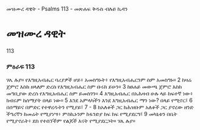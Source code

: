 ﻿
 መዝሙረ ዳዊት - Psalms 113 - መጽሐፍ ቅዱስ ብሉይ ኪዳን
# መዝሙረ ዳዊት
113
### ምዕራፍ 113
 ሃሌ ሉያ። የእግዚአብሔር ባሪያዎች ሆይ፥ አመስግኑት፥ የእግዚአብሔርንም ስም አመስግኑ።
2  ከዛሬ ጀምሮ እስከ ዘላለም ድረስ የእግዚአብሔር ስም ቡሩክ ይሁን።
3  ከፀሐይ መውጫ ጀምሮ እስከ መግቢያው ድረስ የእግዚአብሔር ስም ይመስገን።
4  እግዚአብሔር በአሕዛብ ሁሉ ላይ ከፍተኛ ነው፥ ክብሩም ከሰማያት በላይ ነው።
5  እንደ አምላካችን እንደ እግዚአብሔር ማን ነው? በላይ የሚኖር፤
6  በሰማይና በምድር የተዋረዱትን የሚያይ፤
7 -
8  ከአለቆች ጋር ከሕዝቡም አለቆች ጋር ያኖረው ዘንድ ችግረኛን ከመሬት የሚያነሣ፥ ምስኪኑንም ከፋንድያ ከፍ ከፍ የሚያደርግ፤
9  መካኒቱን በቤት የሚያኖራት፥ ደስ የተሰኘችም የልጆች እናት የሚያደርጋት። ሃሌ ሉያ።

